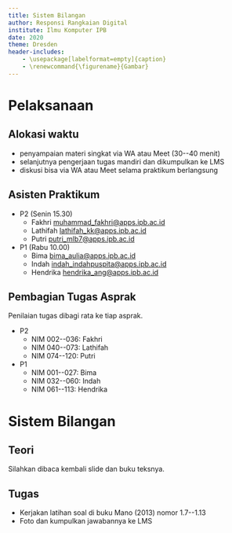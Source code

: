 ```yaml
---
title: Sistem Bilangan
author: Responsi Rangkaian Digital
institute: Ilmu Komputer IPB
date: 2020
theme: Dresden
header-includes:
    - \usepackage[labelformat=empty]{caption}
    - \renewcommand{\figurename}{Gambar}
---
```


# Pelaksanaan

## Alokasi waktu

- penyampaian materi singkat via WA atau Meet (30--40 menit)
- selanjutnya pengerjaan tugas mandiri dan dikumpulkan ke LMS
- diskusi bisa via WA atau Meet selama praktikum berlangsung

## Asisten Praktikum

- P2 (Senin 15.30)
    - Fakhri <muhammad_fakhri@apps.ipb.ac.id>
    - Lathifah <lathifah_kk@apps.ipb.ac.id>
    - Putri <putri_mlb7@apps.ipb.ac.id>
- P1 (Rabu 10.00)
    - Bima <bima_aulia@apps.ipb.ac.id>
    - Indah <indah_indahpuspita@apps.ipb.ac.id>
    - Hendrika <hendrika_ang@apps.ipb.ac.id>

## Pembagian Tugas Asprak

Penilaian tugas dibagi rata ke tiap asprak.

- P2
    - NIM 002--036: Fakhri
    - NIM 040--073: Lathifah
    - NIM 074--120: Putri
- P1
    - NIM 001--027: Bima
    - NIM 032--060: Indah
    - NIM 061--113: Hendrika

# Sistem Bilangan

## Teori

Silahkan dibaca kembali slide dan buku teksnya.

## Tugas

- Kerjakan latihan soal di buku Mano (2013) nomor 1.7--1.13
- Foto dan kumpulkan jawabannya ke LMS
